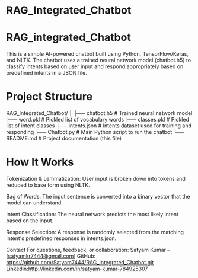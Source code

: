 # RAG_Integrated_Chatbot
# RAG_integrated_Chatbot
This is a simple AI-powered chatbot built using Python, TensorFlow/Keras, and NLTK. The chatbot uses a trained neural network model (chatbot.h5) to classify intents based on user input and respond appropriately based on predefined intents in a JSON file.

<h1>Project Structure</h1>
RAG_Integrated_Chatbot/
│
├── chatbot.h5            # Trained neural network model
├── word.pkl              # Pickled list of vocabulary words
├── classes.pkl           # Pickled list of intent classes
├── intents.json          # Intents dataset used for training and responding
├── Chatbot.py            # Main Python script to run the chatbot
└── README.md             # Project documentation (this file)


<h1> How It Works </h1>
Tokenization & Lemmatization: User input is broken down into tokens and reduced to base form using NLTK.

Bag of Words: The input sentence is converted into a binary vector that the model can understand.

Intent Classification: The neural network predicts the most likely intent based on the input.

Response Selection: A response is randomly selected from the matching intent's predefined responses in intents.json.

Contact
For questions, feedback, or collaboration:
Satyam Kumar – [satyamkr7444@gmail.com]
GitHub: https://github.com/Satyam7444/RAG_Integrated_Chatbot.git
Linkedin:http://linkedin.com/in/satyam-kumar-784925307